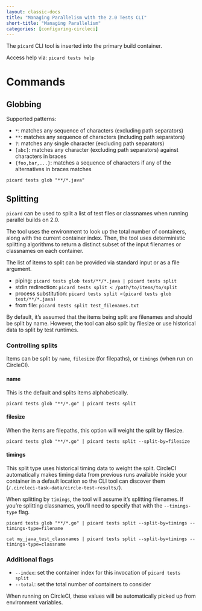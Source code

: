 ```yaml
---
layout: classic-docs
title: "Managing Parallelism with the 2.0 Tests CLI"
short-title: "Managing Parallelism"
categories: [configuring-circleci]
---
```


The `picard` CLI tool is inserted into the primary build container.

Access help via: `picard tests help`

# Commands

## Globbing

Supported patterns:

* `*`: matches any sequence of characters (excluding path separators)
* `**`: matches any sequence of characters (including path separators)
* `?`: matches any single character (excluding path separators)
* `[abc]`: matches any character (excluding path separators) against characters in braces
* `{foo,bar,...}`: matches a sequence of characters if any of the alternatives in braces matches

`picard tests glob "**/*.java"`

## Splitting

`picard` can be used to split a list of test files or classnames when running parallel builds on 2.0.

The tool uses the environment to look up the total number of containers, along with the current container index. Then, the tool uses deterministic splitting algorithms to return a distinct subset of the input filenames or classnames on each container.

The list of items to split can be provided via standard input or as a file argument.

* piping: `picard tests glob test/**/*.java | picard tests split`
* stdin redirection: `picard tests split < /path/to/items/to/split`
* process substitution: `picard tests split <(picard tests glob test/**/*.java)`
* from file: `picard tests split test_filenames.txt`

By default, it’s assumed that the items being split are filenames and should be split by name. However, the tool can also split by filesize or use historical data to split by test runtimes.

### Controlling splits
Items can be split by `name`, `filesize` (for filepaths), or `timings` (when run on CircleCI).

#### **name**
This is the default and splits items alphabetically.

`picard tests glob "**/*.go" | picard tests split`

#### **filesize**
When the items are filepaths, this option will weight the split by filesize.

`picard tests glob "**/*.go" | picard tests split --split-by=filesize`

#### **timings**
This split type uses historical timing data to weight the split. CircleCI automatically makes timing data from previous runs available inside your container in a default location so the CLI tool can discover them (`/.circleci-task-data/circle-test-results/`).

When splitting by `timings`, the tool will assume it’s splitting filenames. If you’re splitting classnames, you’ll need to specify that with the `--timings-type` flag.

`picard tests glob "**/*.go" | picard tests split --split-by=timings --timings-type=filename`

`cat my_java_test_classnames | picard tests split --split-by=timings --timings-type=classname`


### Additional flags
* `--index`: set the container index for this invocation of `picard tests split`
* `--total`: set the total number of containers to consider

When running on CircleCI, these values will be automatically picked up from environment variables.